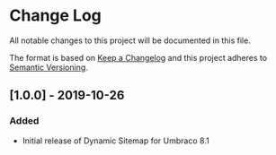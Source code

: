 # Change Log

All notable changes to this project will be documented in this file.

The format is based on [Keep a Changelog](https://keepachangelog.com/) and this project adheres to [Semantic Versioning](https://semver.org/).

## [1.0.0] - 2019-10-26
### Added
* Initial release of Dynamic Sitemap for Umbraco 8.1

[Unreleased]: https://github.com/callumbwhyte/dynamic-sitemap/compare/release-1.0.0...HEAD